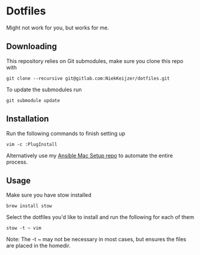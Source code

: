 # Dotfiles

Might not work for you, but works for me.

## Downloading

This repository relies on Git submodules, make sure you clone this repo with

```
git clone --recursive git@gitlab.com:NiekKeijzer/dotfiles.git
```

To update the submodules run

```
git submodule update
```

## Installation

Run the following commands to finish setting up

```
vim -c :PlugInstall
```

Alternatively use my [Ansible Mac Setup repo](https://gitlab.com/NiekKeijzer/mac_setup)
 to automate the entire process. 

## Usage

Make sure you have stow installed

```
brew install stow
```

Select the dotfiles you'd like to install and run the following for each of them

```
stow -t ~ vim
```
Note: The -t ~ may not be necessary in most cases, but ensures the files are placed in the homedir.
